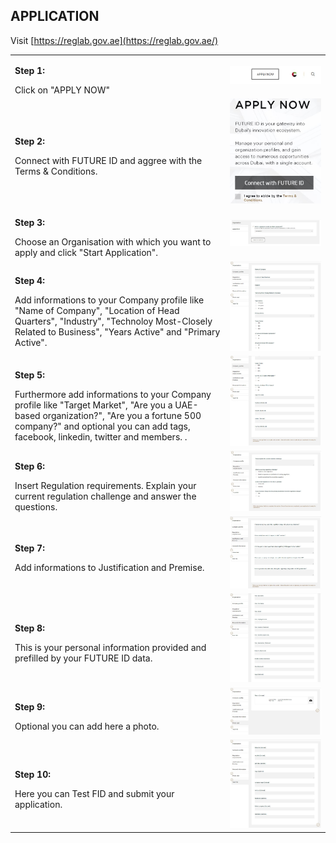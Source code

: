 ## APPLICATION <br>

Visit [https://reglab.gov.ae](https://reglab.gov.ae/)

<table>
  <thead>
  </thead>
  <tbody>
    <tr>
      <td style="text-align: left"><p><b>Step 1:</b></p>Click on "APPLY NOW"</td>
      <td style="text-align: center"><img src="howtoapply01.JPG" alt="Apply Step 1"></td>
    </tr>
    <tr>
    <td style="text-align: left"><p><b>Step 2:</b></p>Connect with FUTURE ID and aggree with the Terms & Conditions.</td>
    <td style="text-align: center"><img src="howtoapply02.JPG" alt="Apply Step 2"></td>
    </tr>
    <tr>
    <td style="text-align: left"><p><b>Step 3:</b></p>Choose an Organisation with which you want to apply and click "Start Application".</td>
    <td style="text-align: center"><img src="application00.JPG" alt="Apply Step 3"></td>
    </tr>
     <tr>
    <td style="text-align: left"><p><b>Step 4:</b></p>Add informations to your Company profile like "Name of Company", "Location of Head Quarters", "Industry", "Technoloy Most-Closely Related to Business", "Years Active" and "Primary Active".</td>
    <td style="text-align: center"><img src="application01.JPG" alt="Apply Step 4"></td>
    </tr>
    <tr>
    <td style="text-align: left"><p><b>Step 5:</b></p>Furthermore add informations to your Company profile like "Target Market", "Are you a UAE-based organization?", "Are you a fortune 500 company?" and optional you can add tags, facebook, linkedin, twitter and members. .</td>
    <td style="text-align: center"><img src="application02.JPG" alt="Apply Step 5"></td>
    </tr>
    <tr>
    <td style="text-align: left"><p><b>Step 6:</b></p>Insert Regulation requirements. Explain your current regulation challenge and answer the questions.</td>
    <td style="text-align: center"><img src="application03.JPG" alt="Apply Step 6"></td>
    </tr>
    <tr>
    <td style="text-align: left"><p><b>Step 7:</b></p>Add informations to Justification and Premise.</td>
    <td style="text-align: center"><img src="application04.JPG" alt="Apply Step 7"></td>
    </tr>
    <tr>
    <td style="text-align: left"><p><b>Step 8:</b></p>This is your personal information provided and prefilled by your FUTURE ID data.</td>
    <td style="text-align: center"><img src="application05.JPG" alt="Apply Step 8"></td>
    </tr>
    <tr>
    <td style="text-align: left"><p><b>Step 9:</b></p>Optional you can add here a photo.</td>
    <td style="text-align: center"><img src="application06.JPG" alt="Apply Step 9"></td>
    </tr>
    <tr>
    <td style="text-align: left"><p><b>Step 10:</b></p>Here you can Test FID and submit your application.</td>
    <td style="text-align: center"><img src="application07.JPG" alt="Apply Step 10"></td>
    </tr>
  </tbody>
</table>
